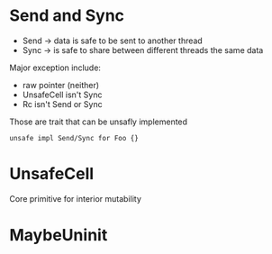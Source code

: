 # Send and Sync
+ Send -> data is safe to be sent to another thread
+ Sync -> is safe to share between different threads the same data

Major exception include:
+ raw pointer (neither)
+ UnsafeCell isn't Sync
+ Rc isn't Send or Sync

Those are trait that can be unsafly implemented

`unsafe impl Send/Sync for Foo {}`

# UnsafeCell

Core primitive for interior mutability

# MaybeUninit
